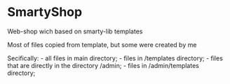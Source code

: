 # SmartyShop
Web-shop wich based on smarty-lib templates

Most of files copied from template, but some were created by me

Secifically: 
              - all files in main directory;
              - files in /templates directory;
              - files that are directly in the directory /admin;
              - files in /admin/templates directory;
